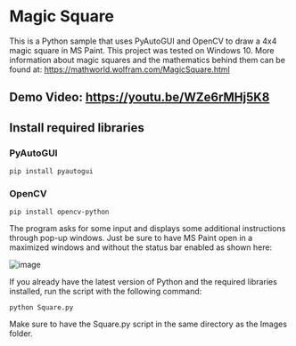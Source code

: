 # Magic Square
This is a Python sample that uses PyAutoGUI and OpenCV to draw a 4x4 magic square in MS Paint. This project was tested on Windows 10.
More information about magic squares and the mathematics behind them can be found at: https://mathworld.wolfram.com/MagicSquare.html

## Demo Video: https://youtu.be/WZe6rMHj5K8

## Install required libraries

### PyAutoGUI
`pip install pyautogui`

### OpenCV
`pip install opencv-python`

The program asks for some input and displays some additional instructions through pop-up windows. Just be sure to have
MS Paint open in a maximized windows and without the status bar enabled as shown here:

![image](https://github.com/sfiguero-git/magic-square/assets/35702217/23e8a569-e421-4d7d-b460-17ebee4804a0)

If you already have the latest version of Python and the required libraries installed, run the script with the following command:

`python Square.py`

Make sure to have the Square.py script in the same directory as the Images folder.
